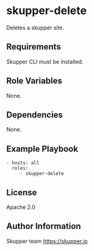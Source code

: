 skupper-delete
==============

Deletes a skupper site.

Requirements
------------

Skupper CLI must be installed.

Role Variables
--------------

None.

Dependencies
------------

None.

Example Playbook
----------------

    - hosts: all
      roles:
         - skupper-delete

License
-------

Apache 2.0

Author Information
------------------

Skupper team
https://skupper.io
